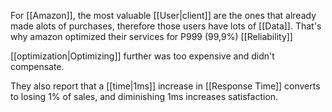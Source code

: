 For [[Amazon]], the most valuable [[User|client]] are the ones that already made alots of purchases, therefore those users have lots of [[Data]]. That's why amazon optimized their services for P999 (99,9%) [[Reliability]] 

[[optimization|Optimizing]] further was too expensive and didn't compensate.

They also report that a [[time|1ms]] increase in [[Response Time]] converts to losing 1% of sales, and diminishing 1ms increases satisfaction.
